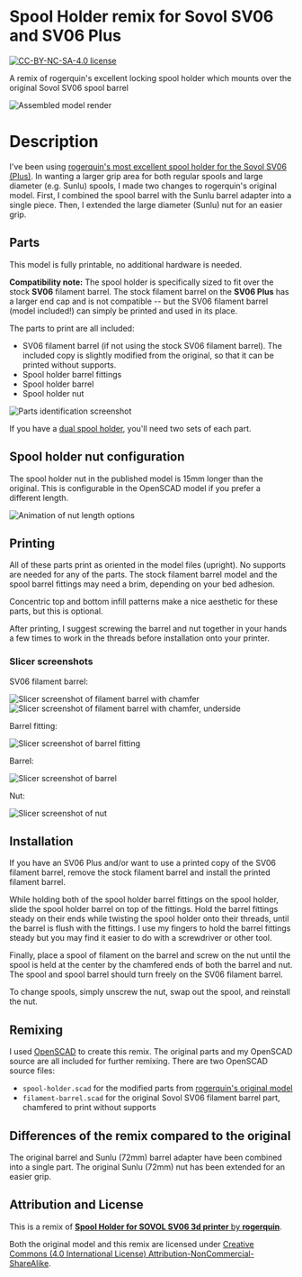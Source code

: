 # Spool Holder remix for Sovol SV06 and SV06 Plus

[![CC-BY-NC-SA-4.0 license][license-badge]][license]

A remix of rogerquin's excellent locking spool holder which mounts over the
original Sovol SV06 spool barrel

![Assembled model render](images/readme/render-all-parts-preview.png)

# Description

I've been using
[rogerquin's most excellent spool holder for the Sovol SV06 (Plus)][original-model-url].
In wanting a larger grip area for both regular spools and large diameter (e.g.
Sunlu) spools, I made two changes to rogerquin's original model. First, I
combined the spool barrel with the Sunlu barrel adapter into a single piece.
Then, I extended the large diameter (Sunlu) nut for an easier grip.

## Parts

This model is fully printable, no additional hardware is needed.

**Compatibility note:** The spool holder is specifically sized to fit over the
stock **SV06** filament barrel. The stock filament barrel on the **SV06 Plus**
has a larger end cap and is not compatible -- but the SV06 filament barrel
(model included!) can simply be printed and used in its place.

The parts to print are all included:

* SV06 filament barrel (if not using the stock SV06 filament barrel). The
  included copy is slightly modified from the original, so that it can be
  printed without supports.
* Spool holder barrel fittings
* Spool holder barrel
* Spool holder nut

![Parts identification screenshot](images/readme/parts-identification-screenshot.png)

If you have a [dual spool holder][sv06-dual-spool-holder], you'll need two
sets of each part.

## Spool holder nut configuration

The spool holder nut in the published model is 15mm longer than the original.
This is configurable in the OpenSCAD model if you prefer a different length.

![Animation of nut length options](images/readme/demo-nut-extension-sizes.gif)

## Printing

All of these parts print as oriented in the model files (upright). No supports
are needed for any of the parts. The stock filament barrel model and the spool
barrel fittings may need a brim, depending on your bed adhesion.

Concentric top and bottom infill patterns make a nice aesthetic for these parts,
but this is optional.

After printing, I suggest screwing the barrel and nut together in your hands a
few times to work in the threads before installation onto your printer.

### Slicer screenshots

SV06 filament barrel:

![Slicer screenshot of filament barrel with chamfer](images/readme/slicer-screenshot-filament-barrel-chamfered.png)
![Slicer screenshot of filament barrel with chamfer, underside](images/readme/slicer-screenshot-filament-barrel-chamfered-2.png)

Barrel fitting:

![Slicer screenshot of barrel fitting](images/readme/slicer-screenshot-barrel-fitting.png)

Barrel:

![Slicer screenshot of barrel](images/readme/slicer-screenshot-barrel.png)

Nut:

![Slicer screenshot of nut](images/readme/slicer-screenshot-nut.png)

## Installation

If you have an SV06 Plus and/or want to use a printed copy of the SV06 filament
barrel, remove the stock filament barrel and install the printed filament
barrel.

While holding both of the spool holder barrel fittings on the spool holder,
slide the spool holder barrel on top of the fittings. Hold the barrel fittings
steady on their ends while twisting the spool holder onto their threads, until
the barrel is flush with the fittings. I use my fingers to hold the barrel
fittings steady but you may find it easier to do with a screwdriver or other
tool.

Finally, place a spool of filament on the barrel and screw on the nut until the
spool is held at the center by the chamfered ends of both the barrel and nut.
The spool and spool barrel should turn freely on the SV06 filament barrel.

To change spools, simply unscrew the nut, swap out the spool, and reinstall the
nut.

## Remixing

I used [OpenSCAD][openscad] to create this remix. The original parts and my
OpenSCAD source are all included for further remixing. There are two OpenSCAD
source files:

* `spool-holder.scad` for the modified parts from
  [rogerquin's original model][original-model-url]
* `filament-barrel.scad` for the original Sovol SV06 filament barrel part,
  chamfered to print without supports

## Differences of the remix compared to the original

The original barrel and Sunlu (72mm) barrel adapter have been combined into a
single part. The original Sunlu (72mm) nut has been extended for an easier grip.

## Attribution and License

This is a remix of
[**Spool Holder for SOVOL SV06 3d printer** by **rogerquin**][original-model-url].

Both the original model and this remix are licensed under
[Creative Commons (4.0 International License) Attribution-NonCommercial-ShareAlike][license].

[license-badge]: /_static/license-badge-cc-by-nc-sa-4.0.svg
[license]: http://creativecommons.org/licenses/by-nc-sa/4.0/
[openscad]: https://openscad.org
[original-model-url]: https://www.printables.com/model/409684-spool-holder-for-sovol-sv06-3d-printer
[sv06-dual-spool-holder]: /sovol-sv06-plus/dual-spool-holder/
